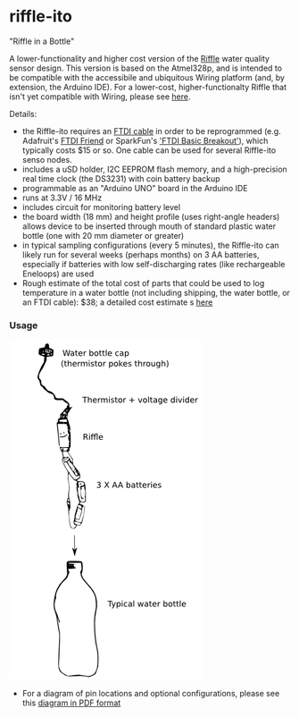 riffle-ito
=========

"Riffle in a Bottle"

A lower-functionality and higher cost version of the [Riffle](http://publiclab.org/wiki/riffle) water quality sensor design. This version is based on the Atmel328p, and is intended to be compatible with the accessibile and ubiquitous Wiring platform (and, by extension, the Arduino IDE). For a lower-cost, higher-functionalty Riffle that isn't yet compatible with Wiring, please see [here](https://github.com/bgamari/riffle). 

Details:

- the Riffle-ito requires an [FTDI cable](https://www.adafruit.com/products/284) in order to be reprogrammed (e.g. Adafruit's [FTDI Friend](https://www.adafruit.com/products/284) or SparkFun's ['FTDI Basic Breakout'](https://www.sparkfun.com/products/9716)), which typically costs $15 or so. One cable can be used for several Riffle-ito senso nodes.
- includes a uSD holder, I2C EEPROM flash memory, and a high-precision real time clock (the DS3231) with coin battery backup
- programmable as an "Arduino UNO" board in the Arduino IDE
- runs at 3.3V / 16 MHz
- includes circuit for monitoring battery level
- the board width (18 mm) and height profile (uses right-angle headers) allows device to be inserted through mouth of standard plastic water bottle (one with 20 mm diameter or greater)
- in typical sampling configurations (every 5 minutes), the Riffle-ito can likely run for several weeks (perhaps months) on 3 AA batteries, especially if batteries with low self-discharging rates (like rechargeable Eneloops) are used
- Rough estimate of the total cost of parts that could be used to log temperature in a water bottle (not including shipping, the water bottle, or an FTDI cable): $38;  a detailed cost estimate s [here](https://docs.google.com/spreadsheets/d/1v0O8HmP8-q_kPunHILv5Io3zThpqvPBZZoY3aYnxRDc/edit#gid=0)

### Usage

![Alt text](https://raw.githubusercontent.com/p-v-o-s/riffle328/master/RiffleInBottle.png "Optional title")

- For a diagram of pin locations and optional configurations, please see this [diagram in PDF format](https://github.com/p-v-o-s/riffle328/blob/master/riffleUsage.pdf)
